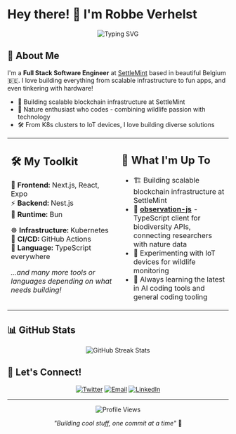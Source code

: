 # Hey there! 👋 I'm Robbe Verhelst

<div align="center">
  <img src="https://readme-typing-svg.herokuapp.com?font=Fira+Code&pause=1000&color=2E8B57&center=true&vCenter=true&width=435&lines=Full+Stack+Software+Engineer;Nature+%26+Tech+Enthusiast;Building+Scalable+Solutions;Always+Learning+Something+New!" alt="Typing SVG" />
</div>

## 🚀 About Me

I'm a **Full Stack Software Engineer** at [SettleMint](https://settlemint.com) based in beautiful Belgium 🇧🇪. I love building everything from scalable infrastructure to fun apps, and even tinkering with hardware!

- 🔭 Building scalable blockchain infrastructure at SettleMint
- 🦅 Nature enthusiast who codes - combining wildlife passion with technology
- 🛠️ From K8s clusters to IoT devices, I love building diverse solutions

<table style="border-collapse: collapse; border: none;">
<tr>
<td width="50%" valign="top" style="border: none;">

## 🛠️ My Toolkit

🎨 **Frontend:** Next.js, React, Expo  
⚡ **Backend:** Nest.js  
🚀 **Runtime:** Bun  

☸️ **Infrastructure:** Kubernetes  
🔄 **CI/CD:** GitHub Actions  
💙 **Language:** TypeScript everywhere  

*...and many more tools or languages depending on what needs building!*

</td>
<td width="50%" valign="top" style="border: none;">

## 🎯 What I'm Up To

- 🏗️ Building scalable blockchain infrastructure at SettleMint
- 🔭 **[observation-js](https://github.com/robbeverhelst/observation-js)** - TypeScript client for biodiversity APIs, connecting researchers with nature data
- 📡 Experimenting with IoT devices for wildlife monitoring
- 🤖 Always learning the latest in AI coding tools and general coding tooling

</td>
</tr>
</table>

## 📊 GitHub Stats

<div align="center">
<img src="https://streak-stats.demolab.com/?user=robbeverhelst&theme=dark&hide_border=true&date_format=M%20j%5B%2C%20Y%5D" alt="GitHub Streak Stats" />
</div>

## 🤝 Let's Connect!

<div align="center">
  
[![Twitter](https://img.shields.io/badge/Twitter-1DA1F2?style=for-the-badge&logo=twitter&logoColor=white)](https://x.com/robbeverhelst)
[![Email](https://img.shields.io/badge/Email-D14836?style=for-the-badge&logo=gmail&logoColor=white)](mailto:robbe.verhelst@gmail.com)
[![LinkedIn](https://img.shields.io/badge/LinkedIn-0077B5?style=for-the-badge&logo=linkedin&logoColor=white)](https://www.linkedin.com/in/robbe-verhelst-61b37a123/)

</div>

---

<div align="center">
  <img src="https://komarev.com/ghpvc/?username=robbeverhelst&color=green&style=flat-square" alt="Profile Views" />
  
  *"Building cool stuff, one commit at a time"* 🚀
</div>

